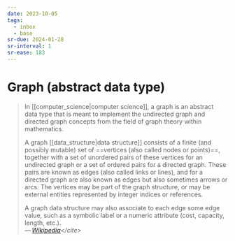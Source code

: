 ```yaml
---
date: 2023-10-05
tags:
  - inbox
  - base
sr-due: 2024-01-28
sr-interval: 1
sr-ease: 183
---
```

# Graph (abstract data type)

> In [[computer_science|computer science]], a graph is an abstract data type
> that is meant to implement the undirected graph and directed graph concepts
> from the field of graph theory within mathematics.
>
> A graph [[data_structure|data structure]] consists of a finite (and possibly
> mutable) set of ==vertices (also called nodes or points)==, together with a
> set of unordered pairs of these vertices for an undirected graph or a set of
> ordered pairs for a directed graph. These pairs are known as edges (also
> called links or lines), and for a directed graph are also known as edges but
> also sometimes arrows or arcs. The vertices may be part of the graph
> structure, or may be external entities represented by integer indices or
> references.
>
> A graph data structure may also associate to each edge some edge value, such
> as a symbolic label or a numeric attribute (cost, capacity, length, etc.).\
> — <cite>[Wikipedia](https://en.wikipedia.org/wiki/Graph_(abstract_data_type))</cite>
